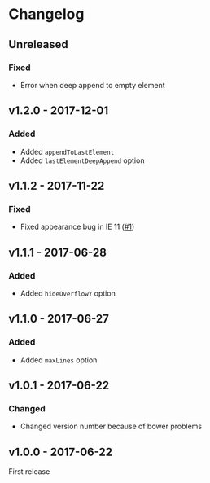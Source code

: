 # Changelog

## Unreleased
### Fixed
- Error when deep append to empty element


## v1.2.0 - 2017-12-01
### Added
- Added `appendToLastElement`
- Added `lastElementDeepAppend` option


## v1.1.2 - 2017-11-22
### Fixed
- Fixed appearance bug in IE 11 ([#1](https://github.com/artem328/clampify/issues/1))


## v1.1.1 - 2017-06-28
### Added
- Added `hideOverflowY` option


## v1.1.0 - 2017-06-27
### Added
- Added `maxLines` option


## v1.0.1 - 2017-06-22
### Changed
- Changed version number because of bower problems


## v1.0.0 - 2017-06-22
First release